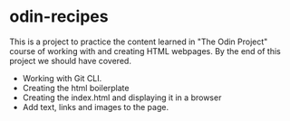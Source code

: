 # odin-recipes

This is a project to practice the content learned in "The Odin Project" course of working with and creating HTML webpages.
By the end of this project we should have covered.
- Working with Git CLI.
- Creating the html boilerplate
- Creating the index.html and displaying it in a browser
- Add text, links and images to the page.